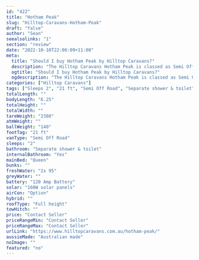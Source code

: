 ```yaml
---
id: "422"
title: "Hotham Peak"
slug: "Hilltop-Caravans-Hotham-Peak"
draft: "false"
author: "Sean"
seealsolinks: "1"
section: "review"
date: "2022-10-10T22:00:09+11:00"
meta:
  title: "Should I buy Hotham Peak by Hilltop Caravans?"
  description: "The Hilltop Caravans Hotham Peak is classed as Semi Off Road, and sleeps 2 people. It is Australian made and comes in at 21 ft. It generally has Separate shower & toilet."
  ogtitle: "Should I buy Hotham Peak by Hilltop Caravans?"
  ogdescription: "The Hilltop Caravans Hotham Peak is classed as Semi Off Road, and sleeps 2 people. It is Australian made and comes in at 21 ft. It generally has Separate shower & toilet."
categories: ["Hilltop Caravans"]
tags: ["Sleeps 2", "21 ft", "Semi Off Road", "Separate shower & toilet", "Full height", "Price Unknown"]
totalLength: ""
bodyLength: "6.25"
totalHeight: ""
totalWidth: ""
tareWeight: "2380"
atmWeight: ""
ballWeight: "140"
footTag: "21 ft"
vanType: "Semi Off Road"
sleeps: "2"
bathroom: "Separate shower & toilet"
internalBathroom: "Yes"
mainBed: "Queen"
bunks: ""
freshWater: "2x 95"
greyWater: ""
battery: "120 Amp Battery"
solar: "160W solar panels"
airCon: "Option"
hybrid: ""
roofType: "Full height"
towHitch: ""
price: "Contact Seller"
priceRangeMin: "Contact Seller"
priceRangeMax: "Contact Seller"
urlLink: "https://www.hilltopcaravans.com.au/hotham-peak/"
aussieMade: "Australian made"
noImage: ""
featured: "no"
---
```

